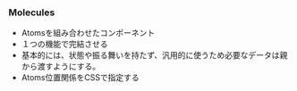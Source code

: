 ### Molecules
- Atomsを組み合わせたコンポーネント
- １つの機能で完結させる
- 基本的には、状態や振る舞いを持たず、汎用的に使うため必要なデータは親から渡すようにする。
- Atoms位置関係をCSSで指定する